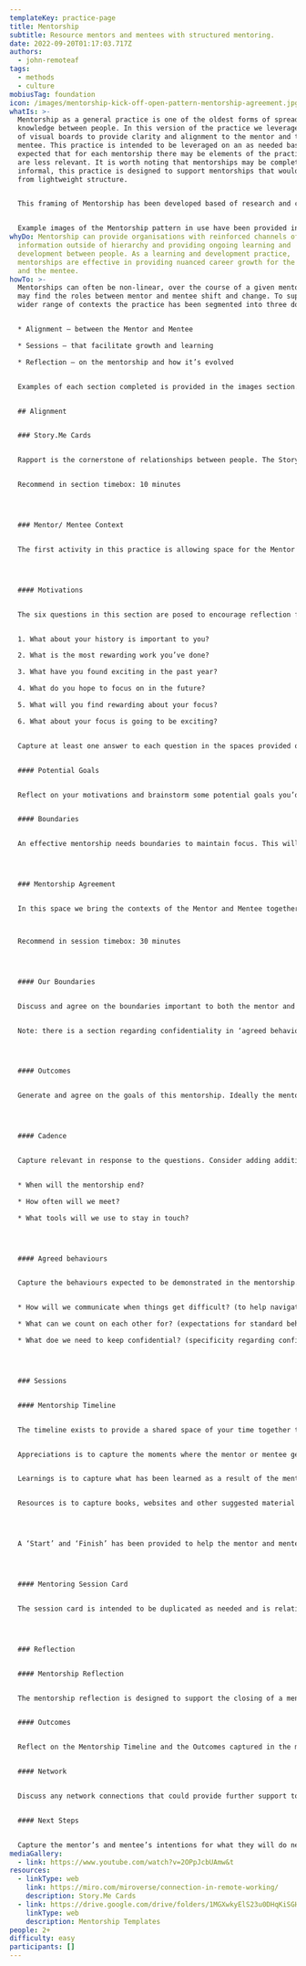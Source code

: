 ```yaml
---
templateKey: practice-page
title: Mentorship
subtitle: Resource mentors and mentees with structured mentoring.
date: 2022-09-20T01:17:03.717Z
authors:
  - john-remoteaf
tags:
  - methods
  - culture
mobiusTag: foundation
icon: /images/mentorship-kick-off-open-pattern-mentorship-agreement.jpg
whatIs: >-
  Mentorship as a general practice is one of the oldest forms of spreading
  knowledge between people. In this version of the practice we leverage the use
  of visual boards to provide clarity and alignment to the mentor and the
  mentee. This practice is intended to be leveraged on an as needed basis, it’s
  expected that for each mentorship there may be elements of the practice that
  are less relevant. It is worth noting that mentorships may be completely
  informal, this practice is designed to support mentorships that would benefit
  from lightweight structure.


  This framing of Mentorship has been developed based of research and co-designed by the remote:af community. A video of the event has been provided below.


  E﻿xample images of the Mentorship pattern in use have been provided in the share link with the templates.
whyDo: Mentorship can provide organisations with reinforced channels of
  information outside of hierarchy and providing ongoing learning and
  development between people. As a learning and development practice,
  mentorships are effective in providing nuanced career growth for the mentor
  and the mentee.
howTo: >-
  Mentorships can often be non-linear, over the course of a given mentorship you
  may find the roles between mentor and mentee shift and change. To support a
  wider range of contexts the practice has been segmented into three domains;


  * Alignment – between the Mentor and Mentee

  * Sessions – that facilitate growth and learning

  * Reflection – on the mentorship and how it’s evolved


  Examples of each section completed is provided in the images section.


  ## A﻿lignment


  ### S﻿tory.Me Cards


  Rapport is the cornerstone of relationships between people. The Story.Me Cards are a light exercise that encourages self-disclosures within boundaries to help people get to know each other better. This practice focuses specifically on the mentorship itself, if you don’t use Story.Me Cards as a rapport building exercise then it’s highly recommended to allow space for the mentor and mentee get to know each other. A link to the Story.Me Cards available on the Miroverse is listed below the practice.


  Recommend in section timebox: 10 minutes




  ### Mentor/ Mentee Context


  The first activity in this practice is allowing space for the Mentor and the Mentee to explore what they hope to achieve from the mentorship. This activity combined with the Story.Me Cards can useful preparation work for the first mentoring session




  #### M﻿otivations


  The six questions in this section are posed to encourage reflection for the Mentor/Mentee. 


  1. What about your history is important to you?

  2. What is the most rewarding work you’ve done?

  3. What have you found exciting in the past year?

  4. What do you hope to focus on in the future?

  5. What will you find rewarding about your focus?

  6. What about your focus is going to be exciting?


  Capture at least one answer to each question in the spaces provided on the card.


  #### P﻿otential Goals


  Reflect on your motivations and brainstorm some potential goals you’d like to achieve through this mentorship. Look for themes in your answers from the motivations section to get inspiration. It’s helpful to be ambitious here, since the Mentor/Mentee will agree on goals in the Mentorship Agreement.


  #### B﻿oundaries


  An effective mentorship needs boundaries to maintain focus. This will also help the mentor and the mentee explore any conflicts in expectations at the start of the mentorship. Capture in the boundaries section any topics or concerns you have with the mentorship. It’s important to include considerations about confidentiality, limitations on personal inquiry and methods for sharing feedback.




  ### M﻿entorship Agreement


  In this space we bring the contexts of the Mentor and Mentee together to agree on the rules of engagement, goals and rhythm of the mentorship. It is useful for the mentor and mentee to present their respective contexts to introduce this activity.



  Recommend in session timebox: 30 minutes 




  #### Our Boundaries


  Discuss and agree on the boundaries important to both the mentor and the mentee. Create a shared view of what topics are out scope for the mentorship. Mitigate and conflicts between the boundaries of the mentor and mentee through compromise. If any conflicts aren’t reconcilable, shift to an open discussion around if this mentorship should continue.


  Note: there is a section regarding confidentiality in ‘agreed behaviours’




  #### Outcomes


  Generate and agree on the goals of this mentorship. Ideally the mentor and mentee will share a single goal to provide focus, which can be updated later if needed. When writing multiple goals, ensure they relate to either the potential goals or motivations of both the mentor and the mentee.




  #### Cadence


  Capture relevant in response to the questions. Consider adding additional details as needed to avoid confusion.


  * When will the mentorship end? 

  * How often will we meet? 

  * What tools will we use to stay in touch?




  #### Agreed behaviours


  Capture the behaviours expected to be demonstrated in the mentorship. Typically both the mentor and the mentee should be equally accountable for maintaining the agreed behaviours.


  * How will we communicate when things get difficult? (to help navigate conflict)

  * What can we count on each other for? (expectations for standard behaviour)

  * What doe we need to keep confidential? (specificity regarding confidentiality)




  ### Sessions


  #### Mentorship Timeline


  The timeline exists to provide a shared space of your time together to support reflection and continuous learning. There are three sections; appreciations, learnings and resources. Both the mentee and the mentor should aim to contribute to the timeline.


  Appreciations is to capture the moments where the mentor or mentee genuinely appreciates something that occurred due to the mentorship. 


  Learnings is to capture what has been learned as a result of the mentorship.


  Resources is to capture books, websites and other suggested material discussed during the course of the mentorship. A ‘Start’ and ‘Finish’ has been provided to help the mentor and mentee correlate their growth the mentorships duration.




  A ‘Start’ and ‘Finish’ has been provided to help the mentor and mentee correlate their growth the mentorships duration.




  #### Mentoring Session Card


  The session card is intended to be duplicated as needed and is relatively simple. There are two sections, the workspace and actions. The workspace can be used as a visual aide to assist in conversations during the mentorship and the actions space is reserved for the commitments made during a session.




  ### Reflection


  #### Mentorship Reflection


  The mentorship reflection is designed to support the closing of a mentorship. While simple, this session may take some time depending on the length of the mentorship and the relationship that has developed between the mentor and mentee.


  #### Outcomes


  Reflect on the Mentorship Timeline and the Outcomes captured in the mentorship agreement. This is a space for celebration and reflection on lessons learned.


  #### Network


  Discuss any network connections that could provide further support to the mentor or mentee. Consider who could amplify the learning or progress made.


  #### Next Steps


  Capture the mentor’s and mentee’s intentions for what they will do next as a consequence of the mentorship.
mediaGallery:
  - link: https://www.youtube.com/watch?v=2OPpJcbUAmw&t
resources:
  - linkType: web
    link: https://miro.com/miroverse/connection-in-remote-working/
    description: Story.Me Cards
  - link: https://drive.google.com/drive/folders/1MGXwkyElS23u0DHqKiSGHNmPuyynlg34?usp=sharing
    linkType: web
    description: Mentorship Templates
people: 2+
difficulty: easy
participants: []
---
```

